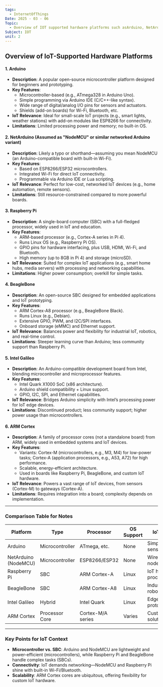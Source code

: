 ```yaml
---
tags:
  - InternetOfThings
Date: 2025 - 03 - 06
Topic:
  - Overview of IOT supported hardware platforms such asArduino, NetArduino, Raspberry Pi, Beagle Bone, Intel Galileo boards and ARM cortex.
Subject: IOT
unit: 2
---
```

## Overview of IoT-Supported Hardware Platforms

#### 1. **Arduino**
- **Description**: A popular open-source microcontroller platform designed for beginners and prototyping.
- **Key Features**:
  - Microcontroller-based (e.g., ATmega328 in Arduino Uno).
  - Simple programming via Arduino IDE (C/C++-like syntax).
  - Wide range of digital/analog I/O pins for sensors and actuators.
  - Shields (add-on boards) for Wi-Fi, Bluetooth, etc.
- **IoT Relevance**: Ideal for small-scale IoT projects (e.g., smart lights, weather stations) with add-on modules like ESP8266 for connectivity.
- **Limitations**: Limited processing power and memory; no built-in OS.

#### 2. **NetArduino** (Assumed as "NodeMCU" or similar networked Arduino variant)
- **Description**: Likely a typo or shorthand—assuming you mean NodeMCU (an Arduino-compatible board with built-in Wi-Fi).
- **Key Features**:
  - Based on ESP8266/ESP32 microcontrollers.
  - Integrated Wi-Fi for direct IoT connectivity.
  - Programmable via Arduino IDE or Lua scripting.
- **IoT Relevance**: Perfect for low-cost, networked IoT devices (e.g., home automation, remote sensors).
- **Limitations**: Still resource-constrained compared to more powerful boards.

#### 3. **Raspberry Pi**
- **Description**: A single-board computer (SBC) with a full-fledged processor, widely used in IoT and education.
- **Key Features**:
  - ARM-based processor (e.g., Cortex-A series in Pi 4).
  - Runs Linux OS (e.g., Raspberry Pi OS).
  - GPIO pins for hardware interfacing, plus USB, HDMI, Wi-Fi, and Bluetooth.
  - High memory (up to 8GB in Pi 4) and storage (microSD).
- **IoT Relevance**: Suited for complex IoT applications (e.g., smart home hubs, media servers) with processing and networking capabilities.
- **Limitations**: Higher power consumption; overkill for simple tasks.

#### 4. **BeagleBone**
- **Description**: An open-source SBC designed for embedded applications and IoT prototyping.
- **Key Features**:
  - ARM Cortex-A8 processor (e.g., BeagleBone Black).
  - Runs Linux (e.g., Debian).
  - Extensive GPIO, PWM, and I2C/SPI interfaces.
  - Onboard storage (eMMC) and Ethernet support.
- **IoT Relevance**: Balances power and flexibility for industrial IoT, robotics, and real-time control.
- **Limitations**: Steeper learning curve than Arduino; less community support than Raspberry Pi.

#### 5. **Intel Galileo**
- **Description**: An Arduino-compatible development board from Intel, blending microcontroller and microprocessor features.
- **Key Features**:
  - Intel Quark X1000 SoC (x86 architecture).
  - Arduino shield compatibility + Linux support.
  - GPIO, I2C, SPI, and Ethernet capabilities.
- **IoT Relevance**: Bridges Arduino simplicity with Intel’s processing power for IoT edge devices.
- **Limitations**: Discontinued product; less community support; higher power usage than microcontrollers.

#### 6. **ARM Cortex**
- **Description**: A family of processor cores (not a standalone board) from ARM, widely used in embedded systems and IoT devices.
- **Key Features**:
  - Variants: Cortex-M (microcontrollers, e.g., M3, M4) for low-power tasks; Cortex-A (application processors, e.g., A53, A72) for high performance.
  - Scalable, energy-efficient architecture.
  - Used in boards like Raspberry Pi, BeagleBone, and custom IoT hardware.
- **IoT Relevance**: Powers a vast range of IoT devices, from sensors (Cortex-M) to gateways (Cortex-A).
- **Limitations**: Requires integration into a board; complexity depends on implementation.

---

### Comparison Table for Notes

| **Platform**      | **Type**           | **Processor**         | **OS Support** | **IoT Use Case**             | **Power Usage** |
|--------------------|--------------------|-----------------------|----------------|------------------------------|-----------------|
| Arduino           | Microcontroller    | ATmega, etc.          | None           | Simple sensors/actuators     | Low             |
| NetArduino (NodeMCU) | Microcontroller | ESP8266/ESP32        | None           | Wireless IoT nodes           | Low             |
| Raspberry Pi      | SBC                | ARM Cortex-A          | Linux          | IoT hubs, data processing    | Moderate-High   |
| BeagleBone        | SBC                | ARM Cortex-A8         | Linux          | Industrial IoT, robotics     | Moderate        |
| Intel Galileo     | Hybrid             | Intel Quark           | Linux          | Edge devices, prototyping    | Moderate        |
| ARM Cortex        | Processor Core     | Cortex-M/A series     | Varies         | Custom IoT solutions         | Low to High     |

---

### Key Points for IoT Context
- **Microcontroller vs. SBC**: Arduino and NodeMCU are lightweight and power-efficient (microcontrollers), while Raspberry Pi and BeagleBone handle complex tasks (SBCs).
- **Connectivity**: IoT demands networking—NodeMCU and Raspberry Pi shine with built-in Wi-Fi/Bluetooth.
- **Scalability**: ARM Cortex cores are ubiquitous, offering flexibility for custom IoT hardware.

